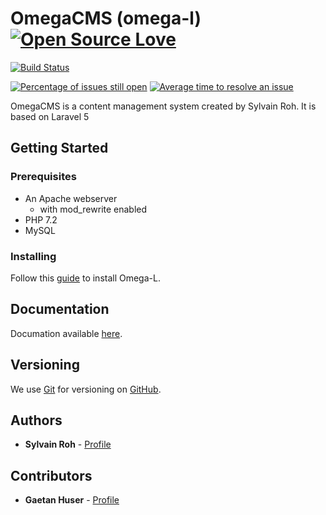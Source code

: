 # OmegaCMS (omega-l) [![Open Source Love](https://badges.frapsoft.com/os/v1/open-source.svg?v=103)](https://github.com/ellerbrock/open-source-badges/)

[![Build Status](https://travis-ci.com/rohsyl/omega-l.svg?branch=master)](https://travis-ci.com/rohsyl/omega-l)

[![Percentage of issues still open](http://isitmaintained.com/badge/open/rohsyl/omega-l.svg)](http://isitmaintained.com/project/rohsyl/omega-l "Percentage of issues still open") [![Average time to resolve an issue](http://isitmaintained.com/badge/resolution/rohsyl/omega-l.svg)](http://isitmaintained.com/project/rohsyl/omega-l "Average time to resolve an issue")

OmegaCMS is a content management system created by Sylvain Roh. It is based on Laravel 5

## Getting Started

### Prerequisites

- An Apache webserver
    - with mod_rewrite enabled
- PHP 7.2
- MySQL

### Installing

Follow this [guide](https://github.com/rohsyl/omega-l-documentation/blob/master/install.md) to install Omega-L.

## Documentation

Documation available [here](https://github.com/rohsyl/omega-l-documentation).

## Versioning

We use [Git](https://git-scm.com/) for versioning on [GitHub](https://github.com/rohsyl/omega-l).

## Authors

* **Sylvain Roh** - [Profile](https://github.com/rohsyl)

## Contributors

* **Gaetan Huser** - [Profile](https://github.com/R-Men)
